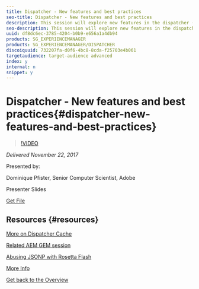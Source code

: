 ```yaml
---
title: Dispatcher - New features and best practices
seo-title: Dispatcher - New features and best practices
description: This session will explore new features in the dispatcher (since version 4.1.9) and look at some best practices when deploying the dispatcher.
seo-description: This session will explore new features in the dispatcher (since version 4.1.9) and look at some best practices when deploying the dispatcher.
uuid: df8dc6ec-3785-4204-b0b9-e656a1a4db94
products: SG_EXPERIENCEMANAGER
products: SG_EXPERIENCEMANAGER/DISPATCHER
discoiquuid: 732207fa-d0f6-4bc8-8cda-f25703e4b061
targetaudience: target-audience advanced
index: y
internal: n
snippet: y
---
```


# Dispatcher - New features and best practices{#dispatcher-new-features-and-best-practices}

>[!VIDEO](https://video.tv.adobe.com/v/20842/?quality=9)

*Delivered November 22, 2017*

Presented by:

Dominique Pfister, Senior Computer Scientist, Adobe

Presenter Slides

[Get File](assets/dispatcher-aemgemsnov2017.pdf)

## Resources {#resources}

[More on Dispatcher Cache](https://github.com/cqsupport/webinar-dispatchercache)

[Related AEM GEM session](https://docs.adobe.com/ddc/en/gems/dispatcher)

[Abusing JSONP with Rosetta Flash](https://miki.it/blog/2014/7/8/abusing-jsonp-with-rosetta-flash/)

[More Info](https://adobe-consulting-services.github.io/acs-aem-commons/features/dispatcher-ttl/index.html)

[Get back to the Overview](https://helpx.adobe.com/experience-manager/kt/eseminars/gems/aem-index.html)
